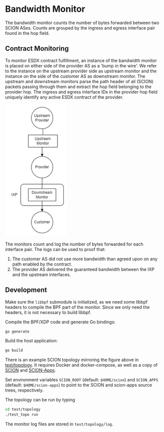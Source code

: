 Bandwidth Monitor
=================

The bandwidth monitor counts the number of bytes forwarded between two SCION ASes. Counts are
grouped by the ingress and egress interface pair found in the hop field.


Contract Monitoring
-------------------
To monitor ESDX contract fulfillment, an instance of the bandwidth monitor is placed on either side
of the provider AS as a 'bump in the wire'. We refer to the instance on the upstream provider side
as upstream monitor and the instance on the side of the customer AS as downstream monitor. The
upstream and downstream monitors parse the path header of all (SCION) packets passing through them
and extract the hop field belonging to the provider hop. The ingress and egress interface IDs in the
provider hop field uniquely identify any active ESDX contract of the provider.

![Monitor application](doc/esdx_monitor.png)

The monitors count and log the number of bytes forwarded for each interface pair. The logs can be
used to proof that:
1. The customer AS did not use more bandwidth than agreed upon on any path enabled by the contract.
2. The provider AS delivered the guaranteed bandwidth between the IXP and the upstream interfaces.


Development
-----------
Make sure the `libbpf` submodule is initialized, as we need some libbpf headers to compile the BPF
part of the monitor. Since we only need the headers, it is not necessary to build libbpf.

Compile the BPF/XDP code and generate Go bindings:
```bash
go generate
```

Build the host application:
```bash
go build
```

There is an example SCION topology mirroring the figure above in [test/topology](./test/topology).
It requires Docker and docker-compose, as well as a copy of
[SCION](https://github.com/netsec-ethz/scion) and
[SCION-Apps](https://github.com/netsec-ethz/scion-apps).

Set environment variables `SCION_ROOT` (default: `$HOME/scion`) and `SCION_APPS`
(default: `$HOME/scion-apps`) to point to the SCION and scion-apps source trees, respectively.

The topology can be run by typing
```bash
cd test/topology
./test_topo run
```

The monitor log files are stored in `test/topology/log`.
